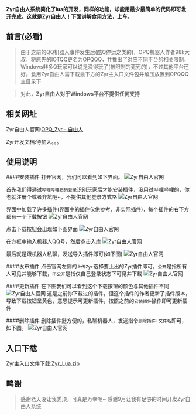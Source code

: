 **Zyr自由人系统简化了lua的开发，同样的功能，却能用最少最简单的代码即可发开完成。这就是Zyr自由人！下面讲解食用方法，上车。**

<!--more-->

前言(必看)
----------

> 由于之前的QQ机器人事件发生后(酷Q停运之类的)，OPQ机器人作者98k大叔，将原先的IOTQQ更名为OPQQQ，并推出了对应不同平台的相关限制，Windows非多Q玩家可以说是没得玩了(被限制的死死的)，不过其他平台还好。食用Zyr自由人需下载最下方的Zyr主入口文件包并解压放置到OPQQQ主目录下

> 对此，**Zyr自由人对于Windows平台不提供任何支持**

相关网址
----------

Zyr自由人官网:[OPQ_Zyr - 自由人][1]

Zyr开发文档:待加入。。。

使用说明
----------

####安装插件
打开官网，我们可以看到如下界面。
![Zyr自由人官网][2]

首先我们得通过`哔哩哔哩扫码登录`识别玩家后才能安装插件，没用过哔哩哔哩的，你老就注册个或者弃坑吧~，不提供其他登录方式咯
![Zyr自由人官网][3]

界面中加载了许多插件(界面中的插件仅供参考，非实际插件)，每个插件的右下方都有一个下载按钮
![Zyr自由人官网][4]

点击下载按钮会出现如下图界面
![Zyr自由人官网][5]

在方框中输入机器人QQ号，然后点击入库
![Zyr自由人官网][6]

最后就是跟机器人私聊，发送导入插件即可(如下图)
![Zyr自由人官网][7]

####发布插件
点击官网左侧的`上传Zyr`选择要上出的Zyr插件即可。`公开`是指所有人可见并能够下载，`不公开`是指仅自己登录状态下可见并下载
![Zyr自由人官网][8]

####更新插件
在下图我们可以看到这个下载按钮的颜色与其他插件不同
![Zyr自由人官网][9]
这是之前你下载过的插件，但这个插件的作者更新了插件版本，导致下载按钮呈黄色，意思提示可更新插件，按照之前的`安装插件`操作即可更新插件

####删除插件
删除插件挺方便的，私聊机器人，发送指令`删除插件+文件名`即可，如下图。
![Zyr自由人官网][10]

入口下载
----------

Zyr主入口文件下载:[Zyr_Lua.zip][11]

鸣谢
----------

> 感谢老天没让我秃顶，可真是万幸呢~
> 感谢9月让我有足够的时间开发Zyr自由人系统





  [1]: http://47.111.230.167/Zyr/
  [2]: http://47.111.230.167/usr/uploads/2020/09/2761549553.png
  [3]: http://47.111.230.167/usr/uploads/2020/09/2928604343.png
  [4]: http://47.111.230.167/usr/uploads/2020/09/3135456107.png
  [5]: http://47.111.230.167/usr/uploads/2020/09/3195398246.png
  [6]: http://47.111.230.167/usr/uploads/2020/09/3323647520.png
  [7]: http://47.111.230.167/usr/uploads/2020/09/1855240728.png
  [8]: http://47.111.230.167/usr/uploads/2020/09/3785227572.png
  [9]: http://47.111.230.167/usr/uploads/2020/09/548074549.png
  [10]: http://47.111.230.167/usr/uploads/2020/09/2953637981.png
  [11]: http://47.111.230.167/usr/uploads/2020/09/836015571.zip
